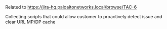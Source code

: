 Related to https://jira-hq.paloaltonetworks.local/browse/TAC-6

Collecting scripts that could allow customer to proactively detect issue and clear URL MP/DP cache